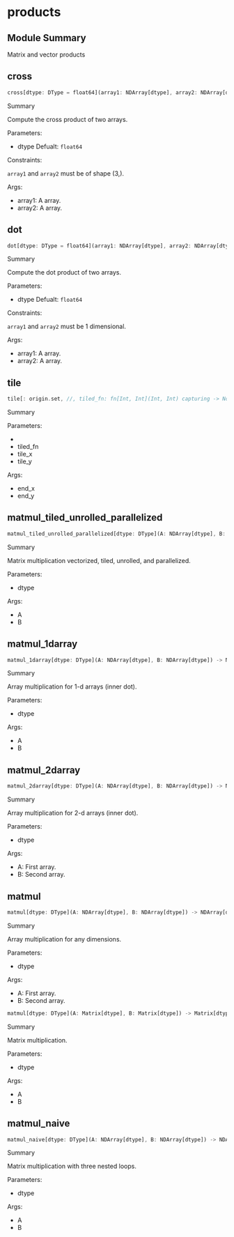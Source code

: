 



# products

##  Module Summary
  
Matrix and vector products
## cross


```rust
cross[dtype: DType = float64](array1: NDArray[dtype], array2: NDArray[dtype]) -> NDArray[dtype]
```  
Summary  
  
Compute the cross product of two arrays.  
  
Parameters:  

- dtype Defualt: `float64`
  
Constraints:

`array1` and `array2` must be of shape (3,).  
  
Args:  

- array1: A array.
- array2: A array.

## dot


```rust
dot[dtype: DType = float64](array1: NDArray[dtype], array2: NDArray[dtype]) -> NDArray[dtype]
```  
Summary  
  
Compute the dot product of two arrays.  
  
Parameters:  

- dtype Defualt: `float64`
  
Constraints:

`array1` and `array2` must be 1 dimensional.  
  
Args:  

- array1: A array.
- array2: A array.

## tile


```rust
tile[: origin.set, //, tiled_fn: fn[Int, Int](Int, Int) capturing -> None, tile_x: Int, tile_y: Int](end_x: Int, end_y: Int)
```  
Summary  
  
  
  
Parameters:  

- 
- tiled_fn
- tile_x
- tile_y
  
Args:  

- end_x
- end_y

## matmul_tiled_unrolled_parallelized


```rust
matmul_tiled_unrolled_parallelized[dtype: DType](A: NDArray[dtype], B: NDArray[dtype]) -> NDArray[dtype]
```  
Summary  
  
Matrix multiplication vectorized, tiled, unrolled, and parallelized.  
  
Parameters:  

- dtype
  
Args:  

- A
- B

## matmul_1darray


```rust
matmul_1darray[dtype: DType](A: NDArray[dtype], B: NDArray[dtype]) -> NDArray[dtype]
```  
Summary  
  
Array multiplication for 1-d arrays (inner dot).  
  
Parameters:  

- dtype
  
Args:  

- A
- B

## matmul_2darray


```rust
matmul_2darray[dtype: DType](A: NDArray[dtype], B: NDArray[dtype]) -> NDArray[dtype]
```  
Summary  
  
Array multiplication for 2-d arrays (inner dot).  
  
Parameters:  

- dtype
  
Args:  

- A: First array.
- B: Second array.

## matmul


```rust
matmul[dtype: DType](A: NDArray[dtype], B: NDArray[dtype]) -> NDArray[dtype]
```  
Summary  
  
Array multiplication for any dimensions.  
  
Parameters:  

- dtype
  
Args:  

- A: First array.
- B: Second array.


```rust
matmul[dtype: DType](A: Matrix[dtype], B: Matrix[dtype]) -> Matrix[dtype]
```  
Summary  
  
Matrix multiplication.  
  
Parameters:  

- dtype
  
Args:  

- A
- B

## matmul_naive


```rust
matmul_naive[dtype: DType](A: NDArray[dtype], B: NDArray[dtype]) -> NDArray[dtype]
```  
Summary  
  
Matrix multiplication with three nested loops.  
  
Parameters:  

- dtype
  
Args:  

- A
- B
